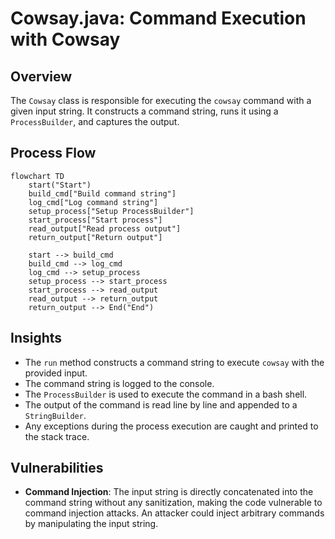# Cowsay.java: Command Execution with Cowsay

## Overview
The `Cowsay` class is responsible for executing the `cowsay` command with a given input string. It constructs a command string, runs it using a `ProcessBuilder`, and captures the output.

## Process Flow
```mermaid
flowchart TD
    start("Start")
    build_cmd["Build command string"]
    log_cmd["Log command string"]
    setup_process["Setup ProcessBuilder"]
    start_process["Start process"]
    read_output["Read process output"]
    return_output["Return output"]
    
    start --> build_cmd
    build_cmd --> log_cmd
    log_cmd --> setup_process
    setup_process --> start_process
    start_process --> read_output
    read_output --> return_output
    return_output --> End("End")
```

## Insights
- The `run` method constructs a command string to execute `cowsay` with the provided input.
- The command string is logged to the console.
- The `ProcessBuilder` is used to execute the command in a bash shell.
- The output of the command is read line by line and appended to a `StringBuilder`.
- Any exceptions during the process execution are caught and printed to the stack trace.

## Vulnerabilities
- **Command Injection**: The input string is directly concatenated into the command string without any sanitization, making the code vulnerable to command injection attacks. An attacker could inject arbitrary commands by manipulating the input string.
